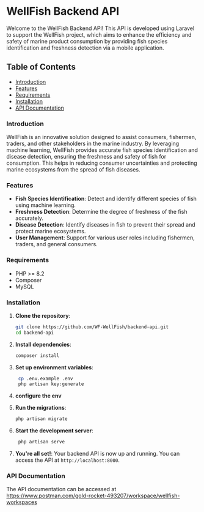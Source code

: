 # WellFish Backend API

Welcome to the WellFish Backend API! This API is developed using Laravel to support the WellFish project, which aims to enhance the efficiency and safety of marine product consumption by providing fish species identification and freshness detection via a mobile application.

## Table of Contents

- [Introduction](#introduction)
- [Features](#features)
- [Requirements](#requirements)
- [Installation](#installation)
- [API Documentation](#api-documentation)

### Introduction

WellFish is an innovative solution designed to assist consumers, fishermen, traders, and other stakeholders in the marine industry. By leveraging machine learning, WellFish provides accurate fish species identification and disease detection, ensuring the freshness and safety of fish for consumption. This helps in reducing consumer uncertainties and protecting marine ecosystems from the spread of fish diseases.

### Features

- **Fish Species Identification**: Detect and identify different species of fish using machine learning.
- **Freshness Detection**: Determine the degree of freshness of the fish accurately.
- **Disease Detection**: Identify diseases in fish to prevent their spread and protect marine ecosystems.
- **User Management**: Support for various user roles including fishermen, traders, and general consumers.

### Requirements

- PHP >= 8.2
- Composer
- MySQL

### Installation

1. **Clone the repository**:
   ```bash
   git clone https://github.com/WF-WellFish/backend-api.git
   cd backend-api

2. **Install dependencies**:
   ```bash
   composer install

3. **Set up environment variables**:
   ```bash
    cp .env.example .env
    php artisan key:generate

4. **configure the env**

5. **Run the migrations**:
   ```bash
   php artisan migrate

6. **Start the development server**:
   ```bash
    php artisan serve

7. **You're all set!**:
    Your backend API is now up and running. You can access the API at `http://localhost:8000`.

### API Documentation
The API documentation can be accessed at https://www.postman.com/gold-rocket-493207/workspace/wellfish-workspaces

